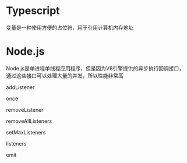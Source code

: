 # Typescript

变量是一种使用方便的占位符，用于引用计算机内存地址







# Node.js

Node.js是单进程单线程应用程序，但是因为V8引擎提供的异步执行回调接口，
通过这些接口可以处理大量的并发，所以性能非常高


addListener

once

removeListener


removeAllListeners


setMaxListeners

listeners

emit


